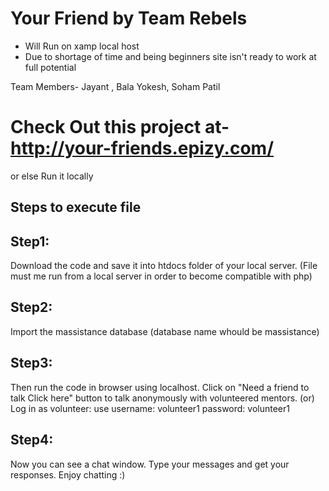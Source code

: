 # Your Friend by Team Rebels
* Will Run on xamp local host
* Due to shortage of time and being beginners site isn't ready to work at full potential

Team Members- Jayant , Bala Yokesh, Soham Patil

# Check Out this project at- http://your-friends.epizy.com/

or else Run it locally

## Steps to execute file
## Step1: 
Download the code and save it into htdocs folder of your local server.  (File must me run from a local server in order to become compatible with php)
## Step2:
Import the massistance database (database name whould be massistance)
## Step3: 
Then run the code in browser using localhost.
Click on "Need a friend to talk Click here" button to talk anonymously with volunteered mentors.
(or)
Log in as volunteer: use username: volunteer1  password: volunteer1
## Step4:
Now you can see a chat window.  Type your messages and get your responses.  Enjoy chatting :)
